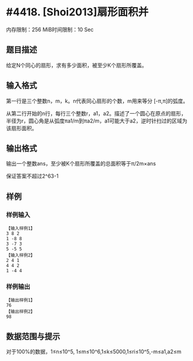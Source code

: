 # #4418. [Shoi2013]扇形面积并

内存限制：256 MiB时间限制：10 Sec

## 题目描述

给定N个同心的扇形，求有多少面积，被至少K个扇形所覆盖。

## 输入格式

第一行是三个整数n，m，k。n代表同心扇形的个数，m用来等分 [-&pi;,&pi;]的弧度。

从第二行开始的n行，每行三个整数r，a1，a2。描述了一个圆心在原点的扇形，半径为r，圆心角是从弧度&pi;a1/m到&pi;a2/m，a1可能大于a2，逆时针扫过的区域为该扇形面积。

## 输出格式

输出一个整数ans，至少被K个扇形所覆盖的总面积等于&pi;/2m&times;ans

保证答案不超过2^63-1

## 样例

### 样例输入

    
    【输入样例1】
    3 8 2
    1 -8 8
    3 -7 3
    5 -5 5
    【输入样例2】
    2 4 1
    4 4 2
    1 -4 4
    

### 样例输出

    
    【输出样例1】
    76
    【输出样例2】
    98
    
    

## 数据范围与提示

对于100%的数据，1&le;n&le;10^5,   1&le;m&le;10^6,1&le;k&le;5000,1&le;ri&le;10^5,-m&le;a1,a2&le;m
